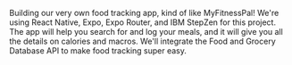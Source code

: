 Building our very own food tracking app, kind of like MyFitnessPal! We're using React Native, Expo, Expo Router, and IBM StepZen for this project. The app will help you search for and log your meals, and it will give you all the details on calories and macros. We'll integrate the Food and Grocery Database API to make food tracking super easy.
